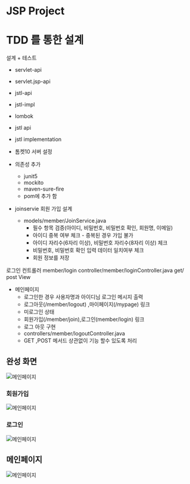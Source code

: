 # JSP Project 


# TDD 를 통한 설계
설계 + 테스트 
- servlet-api
- servlet.jsp-api
- jstl-api
- jstl-impl
- lombok
- jstl api
- jstl implementation

- 톰켓10 서버 설정 

- 의존성 추가 
    - junit5
    - mockito
    - maven-sure-fire 
    - pom에 추가 함

- joinservie 회원 가입 설계
  - models/member/JoinService.java
    - 필수 항목 검증(아이디, 비밀번호, 비밀번호 확인, 회원명, 이메일)
    - 아이디 중복 여부 체크 - 중복된 경우 가입 불가
    - 아이디 자리수(6자리 이상), 비밀번호 자리수(8자리 이상) 체크
    - 비밀번호, 비밀번호 확인 입력 데이터 일치여부 체크
    - 회원 정보를 저장

로그인 
  컨트롤러 member/login 
  controller/member/loginController.java
  get/
  post
  View

- 메인페이지 
  - 로그인한 경우 사용자명과 아이디님 로그인 메시지 출력 
  - 로그아웃(/member/logout) ,마이페이지(/mypage) 링크 
  - 미로그인 상태 
  - 회원가입(/member/join),로그인(member/login) 링크 
  - 로그 아웃 구현 
  - controllers/member/logoutController.java
  - GET ,POST 메서드 상관없이 기능 할수 있도록 처리 


## 완성 화면
![메인페이지]()
### 회원가입 
  ![메인페이지](주소)
### 로그인 
  ![메인페이지](주소)

## 메인페이지 
  ![메인페이지](주소)









